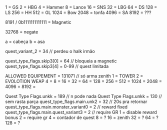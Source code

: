 1 = GS
2 = HBG
4 = Hammer
8 = Lance
16 = SNS
32 = LBG
64 = DS
128 = LS
256 = HH
512 = GL
1024 = Bow
2048 = tonfa
4096 = SA
8192 = ???

8191 / 0b1111111111111 = Magnetic

32768 = negate

a = cabeça
b = asa

quest_variant_2 = 34 // perdeu o halk irmão

quest_type_flags.skip3[0] = 64 // bloqueia a magnetic
quest_type_flags.skip3[4] = 0-99 // quest limitada 

ALLOWED EQUIPEMENT = 131071 // só arma zenith 
1 = TOWER
2 = EVOLOTION WEAP
4 = 
8 = 
16 = 
32 = 
64 = 
128 = 
256 = 
512 = 
1024 = 
2048 = 
4096 = 
8192 = 

Quest Type Flags.unkk = 189 // n pode nada
Quest Type Flags.unkk = 130 // sem rasta parça
quest_type_flags.main.unk2 = 32 // 20s pra retornar
quest_type_flags.main.monster_variant0 = 2 // reward fixed
quest_type_flags.main.quest_variant3 = 2 // require GR 
1 = disable reward bonus
2 = require gr
4 = contador de quest
8 = ?
16 = zenith
32 = ?
64 = ?
128 = ?